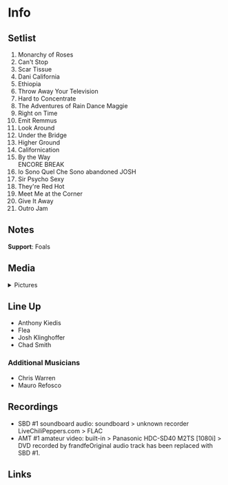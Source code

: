 # Info

## Setlist

1. Monarchy of Roses
2. Can't Stop
3. Scar Tissue
4. Dani California
5. Ethiopia
6. Throw Away Your Television
7. Hard to Concentrate
8. The Adventures of Rain Dance Maggie
9. Right on Time
10. Emit Remmus
11. Look Around
12. Under the Bridge
13. Higher Ground
14. Californication
15. By the Way
<br> ENCORE BREAK
16. Io Sono Quel Che Sono abandoned JOSH
17. Sir Psycho Sexy
18. They're Red Hot
19. Meet Me at the Corner
20. Give It Away
21. Outro Jam

## Notes

**Support**: Foals

## Media 

<details>
  <summary>Pictures</summary>
  <!--<img alt="Setlist" title="Setlist" src="_.jpg" height="200" />
  <img alt="Flyer" title="Flyer" src="_.jpg" height="200" />-->
</details>

## Line Up

* Anthony Kiedis
* Flea
* Josh Klinghoffer
* Chad Smith

### Additional Musicians

* Chris Warren  
* Mauro Refosco

## Recordings

* SBD #1 soundboard audio: soundboard > unknown recorder LiveChiliPeppers.com > FLAC  
* AMT #1 amateur video: built-in > Panasonic HDC-SD40 M2TS [1080i] > DVD recorded by frandfeOriginal audio track has been replaced with SBD #1.

## Links
